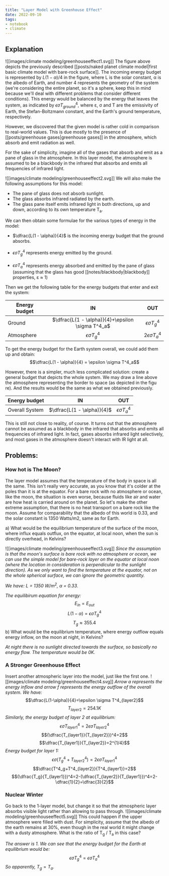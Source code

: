 ```yaml
---
title: "Layer Model with Greenhouse Effect"
date: 2022-09-10
tags:
- notebook
- climate
---
```




## Explanation

![[images/climate modeling/greenhouseeffect1.svg]]
The figure above depicts the previously described [[posts/naked planet climate model|first basic climate model with bare-rock surface]]. The incoming energy budget is represented by $L(1 - \alpha)/4$ in the figure, where L is the solar constant, α is the albedo of Earth, and number 4 represents the geometry of the system (we're considering the entire planet, so it's a sphere, keep this in mind because we'll deal with different problems that consider different conditions). This energy would be balanced by the energy that leaves the system, as indicated by $\epsilon \sigma T^4_{ground}$, where ε, σ and T are the emissivity of Earth, the Stefan-Boltzmann constant, and the Earth's ground temperature, respectively.

However, we discovered that the given model is rather cold in comparison to real-world values. This is due mostly to the presence of [[posts/greenhouse gases|greenhouse gases]] in the atmosphere, which absorb and emit radiation as well.

For the sake of simplicity, imagine all of the gases that absorb and emit as a pane of glass in the atmosphere. In this layer model, the atmosphere is assumed to be a blackbody in the infrared that absorbs and emits all frequencies of infrared light.

![[images/climate modeling/greenhouseeffect2.svg]]
We will also make the following assumptions for this model:

- The pane of glass does not absorb sunlight.
- The glass absorbs infrared radiated by the earth.
- The glass pane itself emits infrared light in both directions, up and down, according to its own temperature T<sub>a</sub>.

We can then obtain some formulae for the various types of energy in the model:

- $\dfrac{L(1 - \alpha)}{4}$ is the incoming energy budget that the ground absorbs.
<br></br>
- $\epsilon \sigma T^4_{g}$ represents energy emitted by the ground.
<br></br>
- $\epsilon \sigma T^4_a$ represents energy absorbed and emitted by the pane of glass (assuming that the glass has good [[notes/blackbody|blackbody]] properties, ε ≈ 1)

Then we get the following table for the energy budgets that enter and exit the system:

|Energy budget|IN|OUT|
|------|:----:|:----:|
|Ground|$\dfrac{L(1 - \alpha)}{4}+\epsilon \sigma T^4_a$|$\epsilon \sigma T^4_g$|
|Atmosphere|$\epsilon \sigma T^4_g$|$2\epsilon \sigma T^4_a$|

To get the energy budget for the Earth system overall, we could add them up and obtain: $$\dfrac{L(1 - \alpha)}{4} = \epsilon \sigma T^4_a$$

However, there is a simpler, much less complicated solution: create a general budget that depicts the whole system. We may draw a line above the atmosphere representing the border to space (as depicted in the figu  re). And the results would be the same as what we obtained previously.

|Energy budget|IN|OUT|
|------|:----:|:----:|
|Overall System|$\dfrac{L(1 - \alpha)}{4}$|$\epsilon \sigma T^4_a$|

This is still not close to reality, of course. It turns out that the atmosphere cannot be assumed as a blackbody in the infrared that absorbs and emits all frequencies of infrared light. In fact, gases absorbs infrared light selectively, and most gases in the atmosphere doesn't interact with IR light at all.

## Problems:

### How hot is The Moon?
The layer model assumes that the temperature of the body in space is all the same. This isn't really very accurate, as you know that it's colder at the poles than it is at the equator. For a bare rock with no atmosphere or ocean, like the moon, the situation is even worse, because fluids like air and water are how heat is carried around on the planet. So let's make the other extreme assumption, that there is no heat transport on a bare rock like the moon. Assume for comparability that the albedo of this world is 0.33, and the solar constant is 1350 Watts/m2, same as for Earth.

a) What would be the equilibrium temperature of the surface of the moon, where influx equals outflux, on the equator, at local noon, when the sun is directly overhead, in Kelvins?

![[images/climate modeling/greenhouseeffect3.svg]]
*Since the assumption is that the moon's surface is bare rock with no atmosphere or ocean, we can use the simple model for bare-rock layer on the equator at local noon (where the location in consideration is perpendicular to the sunlight direction). As we only want to find the temperature at the equator, not on the whole spherical surface, we can ignore the geometric quantity.*

*We have: L = 1350 W/m<sup>2</sup>, α = 0.33.*

*The equilibirum equation for energy:* $$E_{in} = E_{out}$$
$$L(1-\alpha)=\epsilon \sigma T^4_g$$
$$T_g\approx 355.4$$
b) What would be the equilibrium temperature, where energy outflow equals energy inflow, on the moon at night, in Kelvins?

*At night there is no sunlight directed towards the surface, so basically no energy flow. The temperature would be 0K.*

### A Stronger Greenhouse Effect
Insert another atmospheric layer into the model, just like the first one.
![[images/climate modeling/greenhouseeffect4.svg]]
*Arrow a represents the energy inflow and arrow f represents the energy outflow of the overall system. We have:*
$$\dfrac{L(1-\alpha)}{4}=\epsilon \sigma T^4_{layer2}$$
$$T_{layer2}=254.1K$$
*Similarly, the energy budget of layer 2 at equilibrium:*
$$\epsilon \sigma T^4_{layer1}=2\epsilon \sigma T^4_{layer2}$$
$$(\dfrac{T_{layer1}}{T_{layer2}})^4=2$$
$$\dfrac{T_{layer1}}{T_{layer2}}=2^{1/4}$$
*Energy budget for layer 1:*
$$\epsilon \sigma(T^4_g+T^4_{layer2})=2\epsilon \sigma T^4_{layer1}$$
$$\dfrac{T^4_g+T^4_{layer2}}{T^4_{layer1}}=2$$
$$(\dfrac{T_g}{T_{layer1}})^4=2-(\dfrac{T_{layer2}}{T_{layer1}})^4=2-\dfrac{1}{2}=\dfrac{3}{2}$$
### Nuclear Winter
Go back to the 1-layer model, but change it so that the atmospheric layer absorbs visible light rather than allowing to pass through.
![[images/climate modeling/greenhouseeffect5.svg]]
This could happen if the upper atmosphere were filled with dust. For simplicity, assume that the albedo of the earth remains at 30%, even though in the real world it might change with a dusty atmosphere. What is the ratio of T<sub>g</sub> / T<sub>a</sub> in this case?

*The answer is 1. We can see that the energy budget for the Earth at equilibrium would be:*
$$\epsilon \sigma T^4_g=\epsilon \sigma T^4_a$$
*So apparently,* $T_g=T_a$.
